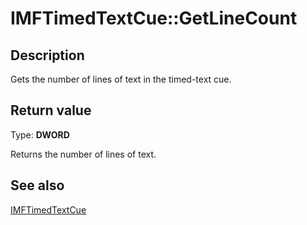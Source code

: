 # IMFTimedTextCue::GetLineCount

## Description

Gets the number of lines of text in the timed-text cue.

## Return value

Type: **DWORD**

Returns the number of lines of text.

## See also

[IMFTimedTextCue](https://learn.microsoft.com/windows/desktop/api/mfmediaengine/nn-mfmediaengine-imftimedtextcue)